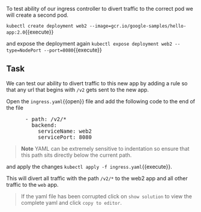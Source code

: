 To test ability of our ingress controller to divert traffic to the correct pod we will create a second pod.

`kubectl create deployment web2 --image=gcr.io/google-samples/hello-app:2.0`{{execute}}

and expose the deployment again `kubectl expose deployment web2 --type=NodePort --port=8080`{{execute}}

## Task
We can test our ability to divert traffic to this new app by adding a rule so that any url that begins with `/v2` gets sent to the new app.

Open the `ingress.yaml`{{open}} file and add the following code to the end of the file            
<pre class="file"
data-filename="ingress.yaml"
data-target="append">      - path: /v2/*
        backend:
          serviceName: web2
          servicePort: 8080</pre>
>**Note** YAML can be extremely sensitive to indentation so ensure that this path sits directly below the current path.

and apply the changes `kubectl apply -f ingress.yaml`{{execute}}.

This will divert all traffic with the path `/v2/*` to the web2 app and all other traffic to the `web` app.

>If the yaml file has been corrupted click on `show solution` to view the complete yaml and click `copy to editor`. 
